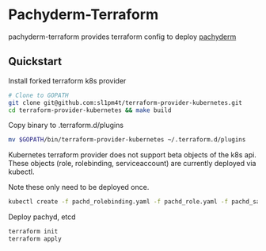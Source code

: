 # Pachyderm-Terraform
pachyderm-terraform provides terraform config to deploy [pachyderm](https://github.com/pachyderm/pachyderm)

## Quickstart

Install forked terraform k8s provider
```bash
# Clone to GOPATH
git clone git@github.com:sl1pm4t/terraform-provider-kubernetes.git
cd terraform-provider-kubernetes && make build
```

Copy binary to .terraform.d/plugins
```bash
mv $GOPATH/bin/terraform-provider-kubernetes ~/.terraform.d/plugins
```

Kubernetes terraform provider does not support beta objects of the k8s api. These objects (role, rolebinding, serviceaccount) are currently deployed via kubectl.

Note these only need to be deployed once.
```bash
kubectl create -f pachd_rolebinding.yaml -f pachd_role.yaml -f pachd_sa.yaml
```

Deploy pachyd, etcd
```bash
terraform init
terraform apply
```